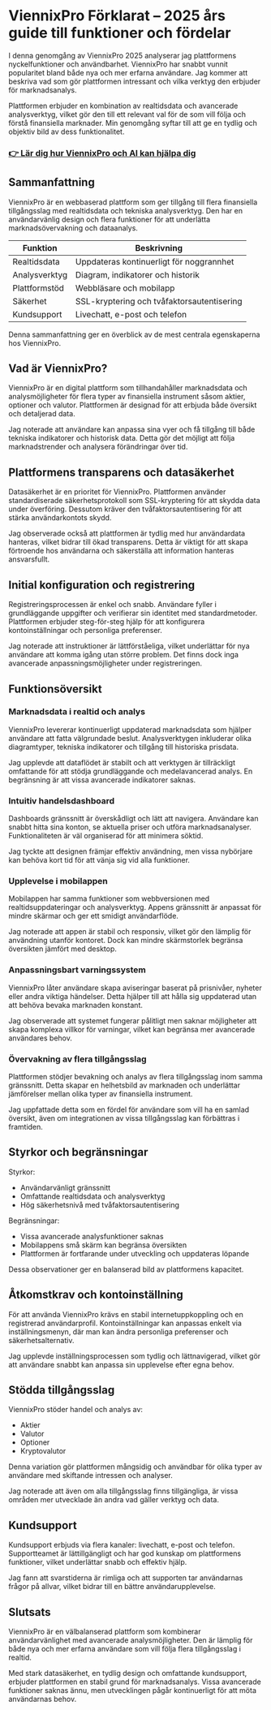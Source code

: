 # ViennixPro Förklarat – 2025 års guide till funktioner och fördelar
   
I denna genomgång av ViennixPro 2025 analyserar jag plattformens nyckelfunktioner och användbarhet. ViennixPro har snabbt vunnit popularitet bland både nya och mer erfarna användare. Jag kommer att beskriva vad som gör plattformen intressant och vilka verktyg den erbjuder för marknadsanalys.

Plattformen erbjuder en kombination av realtidsdata och avancerade analysverktyg, vilket gör den till ett relevant val för de som vill följa och förstå finansiella marknader. Min genomgång syftar till att ge en tydlig och objektiv bild av dess funktionalitet.

### [👉 Lär dig hur ViennixPro och AI kan hjälpa dig](https://tinyurl.com/42yr4dh2)
## Sammanfattning  
ViennixPro är en webbaserad plattform som ger tillgång till flera finansiella tillgångsslag med realtidsdata och tekniska analysverktyg. Den har en användarvänlig design och flera funktioner för att underlätta marknadsövervakning och dataanalys.

| Funktion             | Beskrivning                          |
|---------------------|------------------------------------|
| Realtidsdata        | Uppdateras kontinuerligt för noggrannhet |
| Analysverktyg       | Diagram, indikatorer och historik  |
| Plattformstöd       | Webbläsare och mobilapp             |
| Säkerhet            | SSL-kryptering och tvåfaktorsautentisering |
| Kundsupport         | Livechatt, e-post och telefon       |

Denna sammanfattning ger en överblick av de mest centrala egenskaperna hos ViennixPro.

## Vad är ViennixPro?  
ViennixPro är en digital plattform som tillhandahåller marknadsdata och analysmöjligheter för flera typer av finansiella instrument såsom aktier, optioner och valutor. Plattformen är designad för att erbjuda både översikt och detaljerad data.

Jag noterade att användare kan anpassa sina vyer och få tillgång till både tekniska indikatorer och historisk data. Detta gör det möjligt att följa marknadstrender och analysera förändringar över tid.

## Plattformens transparens och datasäkerhet  
Datasäkerhet är en prioritet för ViennixPro. Plattformen använder standardiserade säkerhetsprotokoll som SSL-kryptering för att skydda data under överföring. Dessutom kräver den tvåfaktorsautentisering för att stärka användarkontots skydd.

Jag observerade också att plattformen är tydlig med hur användardata hanteras, vilket bidrar till ökad transparens. Detta är viktigt för att skapa förtroende hos användarna och säkerställa att information hanteras ansvarsfullt.

## Initial konfiguration och registrering  
Registreringsprocessen är enkel och snabb. Användare fyller i grundläggande uppgifter och verifierar sin identitet med standardmetoder. Plattformen erbjuder steg-för-steg hjälp för att konfigurera kontoinställningar och personliga preferenser.

Jag noterade att instruktioner är lättförståeliga, vilket underlättar för nya användare att komma igång utan större problem. Det finns dock inga avancerade anpassningsmöjligheter under registreringen.

## Funktionsöversikt  

### Marknadsdata i realtid och analys  
ViennixPro levererar kontinuerligt uppdaterad marknadsdata som hjälper användare att fatta välgrundade beslut. Analysverktygen inkluderar olika diagramtyper, tekniska indikatorer och tillgång till historiska prisdata.

Jag upplevde att dataflödet är stabilt och att verktygen är tillräckligt omfattande för att stödja grundläggande och medelavancerad analys. En begränsning är att vissa avancerade indikatorer saknas.

### Intuitiv handelsdashboard  
Dashboards gränssnitt är överskådligt och lätt att navigera. Användare kan snabbt hitta sina konton, se aktuella priser och utföra marknadsanalyser. Funktionaliteten är väl organiserad för att minimera söktid.

Jag tyckte att designen främjar effektiv användning, men vissa nybörjare kan behöva kort tid för att vänja sig vid alla funktioner.

### Upplevelse i mobilappen  
Mobilappen har samma funktioner som webbversionen med realtidsuppdateringar och analysverktyg. Appens gränssnitt är anpassat för mindre skärmar och ger ett smidigt användarflöde.

Jag noterade att appen är stabil och responsiv, vilket gör den lämplig för användning utanför kontoret. Dock kan mindre skärmstorlek begränsa översikten jämfört med desktop.

### Anpassningsbart varningssystem  
ViennixPro låter användare skapa aviseringar baserat på prisnivåer, nyheter eller andra viktiga händelser. Detta hjälper till att hålla sig uppdaterad utan att behöva bevaka marknaden konstant.

Jag observerade att systemet fungerar pålitligt men saknar möjligheter att skapa komplexa villkor för varningar, vilket kan begränsa mer avancerade användares behov.

### Övervakning av flera tillgångsslag  
Plattformen stödjer bevakning och analys av flera tillgångsslag inom samma gränssnitt. Detta skapar en helhetsbild av marknaden och underlättar jämförelser mellan olika typer av finansiella instrument.

Jag uppfattade detta som en fördel för användare som vill ha en samlad översikt, även om integrationen av vissa tillgångsslag kan förbättras i framtiden.

## Styrkor och begränsningar  
Styrkor:  
- Användarvänligt gränssnitt  
- Omfattande realtidsdata och analysverktyg  
- Hög säkerhetsnivå med tvåfaktorsautentisering  

Begränsningar:  
- Vissa avancerade analysfunktioner saknas  
- Mobilappens små skärm kan begränsa översikten  
- Plattformen är fortfarande under utveckling och uppdateras löpande  

Dessa observationer ger en balanserad bild av plattformens kapacitet.

## Åtkomstkrav och kontoinställning  
För att använda ViennixPro krävs en stabil internetuppkoppling och en registrerad användarprofil. Kontoinställningar kan anpassas enkelt via inställningsmenyn, där man kan ändra personliga preferenser och säkerhetsalternativ.

Jag upplevde inställningsprocessen som tydlig och lättnavigerad, vilket gör att användare snabbt kan anpassa sin upplevelse efter egna behov.

## Stödda tillgångsslag  
ViennixPro stöder handel och analys av:  
- Aktier  
- Valutor  
- Optioner  
- Kryptovalutor  

Denna variation gör plattformen mångsidig och användbar för olika typer av användare med skiftande intressen och analyser.

Jag noterade att även om alla tillgångsslag finns tillgängliga, är vissa områden mer utvecklade än andra vad gäller verktyg och data.

## Kundsupport  
Kundsupport erbjuds via flera kanaler: livechatt, e-post och telefon. Supportteamet är lättillgängligt och har god kunskap om plattformens funktioner, vilket underlättar snabb och effektiv hjälp.

Jag fann att svarstiderna är rimliga och att supporten tar användarnas frågor på allvar, vilket bidrar till en bättre användarupplevelse.

## Slutsats  
ViennixPro är en välbalanserad plattform som kombinerar användarvänlighet med avancerade analysmöjligheter. Den är lämplig för både nya och mer erfarna användare som vill följa flera tillgångsslag i realtid.

Med stark datasäkerhet, en tydlig design och omfattande kundsupport, erbjuder plattformen en stabil grund för marknadsanalys. Vissa avancerade funktioner saknas ännu, men utvecklingen pågår kontinuerligt för att möta användarnas behov.